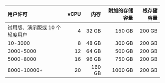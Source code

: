 | 用户许可              | vCPU |     内存 | 附加的存储容量 |  根存储容量 |
|:----------------- | ----:| ------:| -------:| ------:|
| 试用版、演示版或 10 个轻度用户 |    4 |  32 GB |  150 GB | 200 GB |
| 10-3000           |    8 |  48 GB |  300 GB | 200 GB |
| 3000-5000         |   12 |  64 GB |  500 GB | 200 GB |
| 5000-8000         |   16 |  96 GB |  750 GB | 200 GB |
| 8000-10000+       |   20 | 160 GB | 1000 GB | 200 GB |
